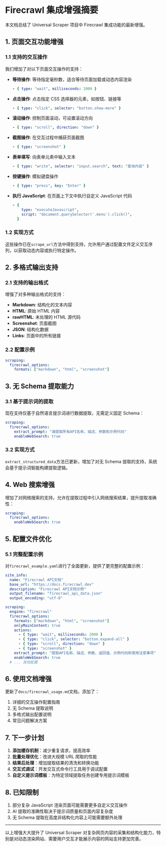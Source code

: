 # Firecrawl 集成增强摘要

本文档总结了 Universal Scraper 项目中 Firecrawl 集成功能的最新增强。

## 1. 页面交互功能增强

### 1.1 支持的交互操作

我们增加了对以下页面交互操作的支持：

- **等待操作**: 等待指定毫秒数，适合等待页面加载或动态内容渲染

  ```yaml
  - { type: "wait", milliseconds: 2000 }
  ```

- **点击操作**: 点击指定 CSS 选择器的元素，如按钮、链接等

  ```yaml
  - { type: "click", selector: "button.show-more" }
  ```

- **滚动操作**: 控制页面滚动，可设置滚动方向

  ```yaml
  - { type: "scroll", direction: "down" }
  ```

- **截图操作**: 在交互过程中捕获页面截图

  ```yaml
  - { type: "screenshot" }
  ```

- **表单填写**: 向表单元素中输入文本

  ```yaml
  - { type: "write", selector: "input.search", text: "查询内容" }
  ```

- **按键操作**: 模拟键盘操作

  ```yaml
  - { type: "press", key: "Enter" }
  ```

- **执行 JavaScript**: 在页面上下文中执行自定义 JavaScript 代码
  ```yaml
  - {
      type: "executeJavascript",
      script: "document.querySelector('.menu').click()",
    }
  ```

### 1.2 实现方式

这些操作已在`scrape_url`方法中得到支持，允许用户通过配置文件定义交互序列，以获取动态内容或执行特定操作。

## 2. 多格式输出支持

### 2.1 支持的输出格式

增强了对多种输出格式的支持：

- **Markdown**: 结构化的文本内容
- **HTML**: 原始 HTML 内容
- **rawHTML**: 未处理的 HTML 源代码
- **Screenshot**: 页面截图
- **JSON**: 结构化数据
- **Links**: 页面中的所有链接

### 2.2 配置示例

```yaml
scraping:
  firecrawl_options:
    formats: ["markdown", "html", "screenshot"]
```

## 3. 无 Schema 提取能力

### 3.1 基于提示词的提取

现在支持仅基于自然语言提示词进行数据提取，无需定义固定 Schema：

```yaml
scraping:
  firecrawl_options:
    extract_prompt: "请提取所有API名称、描述、参数和示例代码"
    enableWebSearch: true
```

### 3.2 实现方式

`extract_structured_data`方法已更新，增加了对无 Schema 提取的支持，系统会基于提示词智能构建提取逻辑。

## 4. Web 搜索增强

增加了对网络搜索的支持，允许在提取过程中引入网络搜索结果，提升提取准确性：

```yaml
scraping:
  firecrawl_options:
    enableWebSearch: true
```

## 5. 配置文件优化

### 5.1 完整配置示例

对`firecrawl_example.yaml`进行了全面更新，提供了更完整的配置示例：

```yaml
site_info:
  name: "Firecrawl API文档"
  base_url: "https://docs.firecrawl.dev"
  description: "Firecrawl API文档示例"
  output_filename: "firecrawl_api_data.json"
  output_encoding: "utf-8"

scraping:
  engine: "firecrawl"
  firecrawl_options:
    formats: ["markdown", "html", "screenshot"]
    onlyMainContent: true
    actions:
      - { type: "wait", milliseconds: 2000 }
      - { type: "click", selector: "button.expand-all" }
      - { type: "scroll", direction: "down" }
      - { type: "screenshot" }
    extract_prompt: "提取API名称、描述、参数、返回值、示例代码和使用注意事项"
    enableWebSearch: true
  # ... 其他配置
```

## 6. 使用文档增强

更新了`docs/firecrawl_usage.md`文档，添加了：

1. 详细的交互操作配置指南
2. 无 Schema 提取说明
3. 多格式输出配置说明
4. 常见问题解决方案

## 7. 下一步计划

1. **添加缓存机制**：减少重复请求，提高效率
2. **批量处理优化**：改进大规模 URL 爬取的性能
3. **结果后处理**：增加提取结果的清洗和转换功能
4. **交互式调试**：开发交互式命令行工具用于调试配置
5. **自定义提示词模板**：为特定领域提取任务创建专用提示词模板

## 8. 已知限制

1. 部分复杂 JavaScript 渲染页面可能需要更多自定义交互操作
2. AI 提取的准确性取决于提示词质量和页面内容复杂度
3. 无 Schema 提取在高度非结构化内容上可能需要额外处理

---

以上增强大大提升了 Universal Scraper 对复杂网页内容的采集和结构化能力，特别是对动态渲染网站、需要用户交互才能展示内容的网站支持更加完善。

